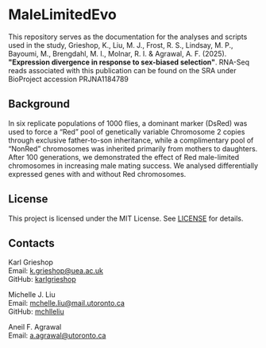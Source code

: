 # MaleLimitedEvo

This repository serves as the documentation for the analyses and scripts used in the study, Grieshop, K., Liu, M. J., Frost, R. S., Lindsay, M. P., Bayoumi, M., Brengdahl, M. I., Molnar, R. I. & Agrawal, A. F. (2025). **"Expression divergence in response to sex-biased selection"**. 
RNA-Seq reads associated with this publication can be found on the SRA under BioProject accession PRJNA1184789

## Background

In six replicate populations of 1000 flies, a dominant marker (DsRed) was used to force a “Red” pool of genetically variable Chromosome 2 copies through exclusive father-to-son inheritance, while a complimentary pool of “NonRed” chromosomes was inherited primarily from mothers to daughters. After 100 generations, we demonstrated the effect of Red male-limited chromosomes in increasing male mating success. We analysed differentially expressed genes with and without Red chromosomes. 


## License

This project is licensed under the MIT License. See [LICENSE](LICENSE) for details.


## Contacts

Karl Grieshop<br />
Email: [k.grieshop@uea.ac.uk](mailto:K.Grieshop@uea.ac.uk)<br />
GitHub: [karlgrieshop](https://github.com/karlgrieshop)

Michelle J. Liu  
Email: [mchelle.liu@mail.utoronto.ca](mailto:mchelle.liu@mail.utoronto.ca)  
GitHub: [mchlleliu](https://github.com/mchlleliu)

Aneil F. Agrawal<br />
Email: [a.agrawal@utoronto.ca](mailto:a.agrawal@utoronto.ca)
